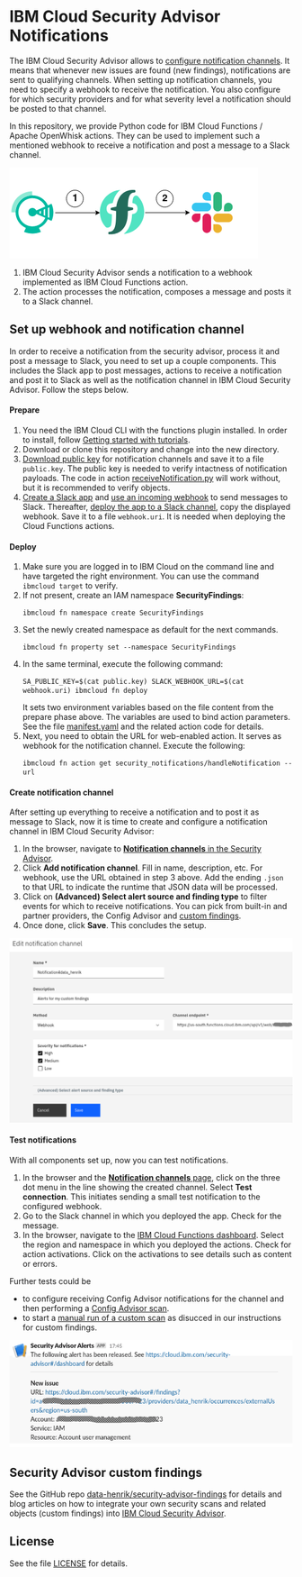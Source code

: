 # IBM Cloud Security Advisor Notifications
The IBM Cloud Security Advisor allows to [configure notification channels](https://cloud.ibm.com/docs/services/security-advisor?topic=security-advisor-notifications). It means that whenever new issues are found (new findings), notifications are sent to qualifying channels. When setting up notification channels, you need to specify a webhook to receive the notification. You also configure for which security providers and for what severity level a notification should be posted to that channel.

In this repository, we provide Python code for IBM Cloud Functions / Apache OpenWhisk actions. They can be used to implement such a mentioned webhook to receive a notification and post a message to a Slack channel.

![Architecture](/screenshots/SecAdv_Notifications_Architecture.png)

1. IBM Cloud Security Advisor sends a notification to a webhook implemented as IBM Cloud Functions action.
2. The action processes the notification, composes a message and posts it to a Slack channel.

## Set up webhook and notification channel
In order to receive a notification from the security advisor, process it and post a message to Slack, you need to set up a couple components. This includes the Slack app to post messages, actions to receive a notification and post it to Slack as well as the notification channel in IBM Cloud Security Advisor. Follow the steps below.

#### Prepare
1. You need the IBM Cloud CLI with the functions plugin installed. In order to install, follow [Getting started with tutorials](https://cloud.ibm.com/docs/tutorials?topic=solution-tutorials-getting-started).
2. Download or clone this repository and change into the new directory.
3. [Download public key](https://cloud.ibm.com/security-advisor#/notifications) for notification channels and save it to a file `public.key`. The public key is needed to verify intactness of notification payloads. The code in action [receiveNotification.py](/src/receiveNotification.py) will work without, but it is recommended to verify objects.
4. [Create a Slack app](https://api.slack.com/start) and [use an incoming webhook](https://api.slack.com/messaging/webhooks) to send messages to Slack. Thereafter, [deploy the app to a Slack channel](https://api.slack.com/best-practices/blueprints/per-channel-webhooks), copy the displayed webhook. Save it to a file `webhook.uri`. It is needed when deploying the Cloud Functions actions.


#### Deploy
1. Make sure you are logged in to IBM Cloud on the command line and have targeted the right environment. You can use the command `ibmcloud target` to verify.
2. If not present, create an IAM namespace **SecurityFindings**:
   ```
   ibmcloud fn namespace create SecurityFindings
   ```
3. Set the newly created namespace as default for the next commands.
   ```
   ibmcloud fn property set --namespace SecurityFindings
   ```
4. In the same terminal, execute the following command:
   ```
   SA_PUBLIC_KEY=$(cat public.key) SLACK_WEBHOOK_URL=$(cat webhook.uri) ibmcloud fn deploy
   ```
   It sets two environment variables based on the file content from the prepare phase above. The variables are used to bind action parameters. See the file [manifest.yaml](manifest.yaml) and the related action code for details.
5. Next, you need to obtain the URL for web-enabled action. It serves as webhook for the notification channel. Execute the following:
   ```
   ibmcloud fn action get security_notifications/handleNotification --url
   ```

#### Create notification channel
After setting up everything to receive a notification and to post it as message to Slack, now it is time to create and configure a notification channel in IBM Cloud Security Advisor:
1. In the browser, navigate to [**Notification channels** in the Security Advisor](https://cloud.ibm.com/security-advisor#/notifications).
2. Click **Add notification channel**. Fill in name, description, etc. For webhook, use the URL obtained in step 3 above. Add the ending `.json` to that URL to indicate the runtime that JSON data will be processed.
3. Click on **(Advanced) Select alert source and finding type** to filter events for which to receive notifications. You can pick from built-in and partner providers, the Config Advisor and [custom findings](https://github.com/data-henrik/security-advisor-findings).
4. Once done, click **Save**. This concludes the setup.

![Edit notification channel](screenshots/SecurityAdvisor_EditChannel.png)

#### Test notifications
With all components set up, now you can test notifications.
1. In the browser and the [**Notification channels** page](https://cloud.ibm.com/security-advisor#/notifications), click on the three dot menu in the line showing the created channel. Select **Test connection**. This initiates sending a small test notification to the configured webhook.
2. Go to the Slack channel in which you deployed the app. Check for the message.
3. In the browser, navigate to the [IBM Cloud Functions dashboard](https://cloud.ibm.com/functions/dashboard). Select the region and namespace in which you deployed the actions. Check for action activations. Click on the activations to see details such as content or errors.

Further tests could be 
- to configure receiving Config Advisor notifications for the channel and then performing a [Config Advisor scan](https://cloud.ibm.com/security-advisor#/configadvisor).
- to start a [manual run of a custom scan](https://github.com/data-henrik/security-advisor-findings/blob/master/INSTRUCTIONS.md#run-actions-manually) as disucced in our instructions for custom findings.


![Slack message about new security finding](/screenshots/SlackMessage_SecurityAlert.png)


## Security Advisor custom findings

See the GitHub repo [data-henrik/security-advisor-findings](https://github.com/data-henrik/security-advisor-findings) for details and blog articles on how to integrate your own security scans and related objects (custom findings) into [IBM Cloud Security Advisor](https://cloud.ibm.com/security-advisor).

## License
See the file [LICENSE](/LICENSE) for details.